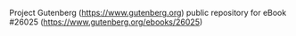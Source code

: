 Project Gutenberg (https://www.gutenberg.org) public repository for eBook #26025 (https://www.gutenberg.org/ebooks/26025)

